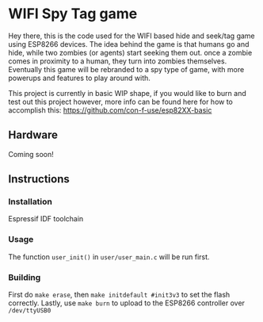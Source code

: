 # WIFI Spy Tag game

Hey there, this is the code used for the WIFI based hide and seek/tag game using ESP8266 devices.
The idea behind the game is that humans go and hide, while two zombies (or agents) start seeking them out.
once a zombie comes in proximity to a human, they turn into zombies themselves. Eventually this game will
be rebranded to a spy type of game, with more powerups and features to play around with.

This project is currently in basic WIP shape, if you would like to burn and test out this project however,
more info can be found here for how to accomplish this: https://github.com/con-f-use/esp82XX-basic

## Hardware

Coming soon!

## Instructions

### Installation

Espressif IDF toolchain

### Usage

The function `user_init()` in `user/user_main.c` will be run first. 

### Building

First do `make erase`, then `make initdefault #init3v3` to set the flash correctly.
Lastly, use `make burn` to upload to the ESP8266 controller over `/dev/ttyUSB0`

